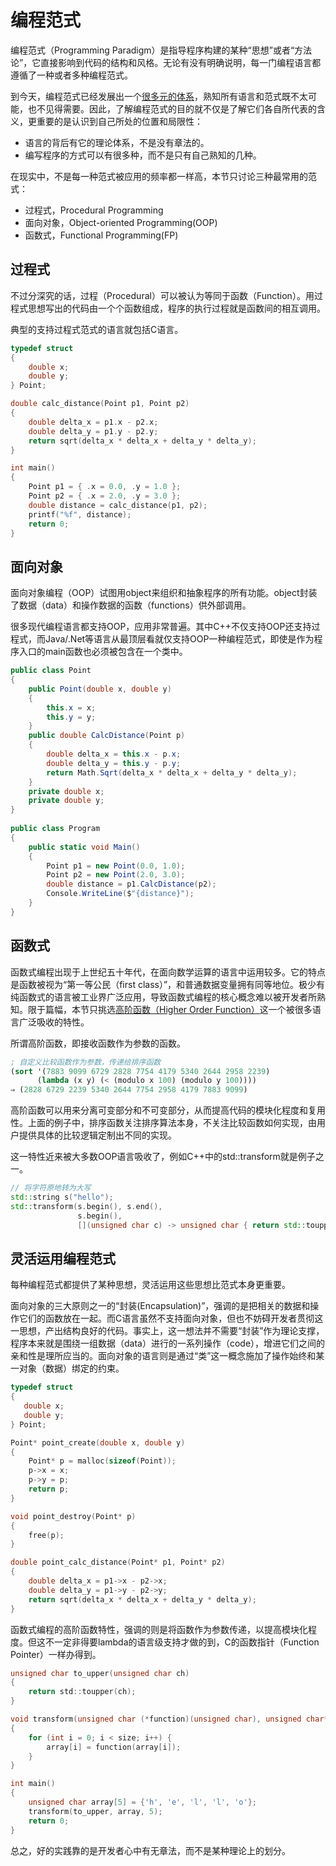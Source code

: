 # 编程范式

编程范式（Programming Paradigm）是指导程序构建的某种“思想”或者“方法论”，它直接影响到代码的结构和风格。无论有没有明确说明，每一门编程语言都遵循了一种或者多种编程范式。

到今天，编程范式已经发展出一个[很多元的体系](https://en.wikipedia.org/wiki/Programming_paradigm)，熟知所有语言和范式既不太可能，也不见得需要。因此，了解编程范式的目的就不仅是了解它们各自所代表的含义，更重要的是认识到自己所处的位置和局限性：

* 语言的背后有它的理论体系，不是没有章法的。
* 编写程序的方式可以有很多种，而不是只有自己熟知的几种。

在现实中，不是每一种范式被应用的频率都一样高，本节只讨论三种最常用的范式：

* 过程式，Procedural Programming
* 面向对象，Object-oriented Programming(OOP)
* 函数式，Functional Programming(FP)

## 过程式

不过分深究的话，过程（Procedural）可以被认为等同于函数（Function）。用过程式思想写出的代码由一个个函数组成，程序的执行过程就是函数间的相互调用。

典型的支持过程式范式的语言就包括C语言。

```c
typedef struct
{
    double x;
    double y;
} Point;

double calc_distance(Point p1, Point p2)
{
    double delta_x = p1.x - p2.x;
    double delta_y = p1.y - p2.y;
    return sqrt(delta_x * delta_x + delta_y * delta_y);
}

int main()
{
    Point p1 = { .x = 0.0, .y = 1.0 };
    Point p2 = { .x = 2.0, .y = 3.0 };
    double distance = calc_distance(p1, p2);
    printf("%f", distance);
    return 0;
}
```

## 面向对象

面向对象编程（OOP）试图用object来组织和抽象程序的所有功能。object封装了数据（data）和操作数据的函数（functions）供外部调用。

很多现代编程语言都支持OOP，应用非常普遍。其中C++不仅支持OOP还支持过程式，而Java/.Net等语言从最顶层看就仅支持OOP一种编程范式，即使是作为程序入口的main函数也必须被包含在一个类中。

```csharp
public class Point
{
    public Point(double x, double y)
    {
        this.x = x;
        this.y = y;
    }
    public double CalcDistance(Point p)
    {
        double delta_x = this.x - p.x;
        double delta_y = this.y - p.y;
        return Math.Sqrt(delta_x * delta_x + delta_y * delta_y);
    }
    private double x;
    private double y;
}
                    
public class Program
{
    public static void Main()
    {
        Point p1 = new Point(0.0, 1.0);
        Point p2 = new Point(2.0, 3.0);
        double distance = p1.CalcDistance(p2);
        Console.WriteLine($"{distance}");
    }
}
```

## 函数式

函数式编程出现于上世纪五十年代，在面向数学运算的语言中运用较多。它的特点是函数被视为“第一等公民（first class）”，和普通数据变量拥有同等地位。极少有纯函数式的语言被工业界广泛应用，导致函数式编程的核心概念难以被开发者所熟知。限于篇幅，本节只挑选[高阶函数（Higher Order Function）](http://www.shido.info/lisp/scheme8_e.html)这一个被很多语言广泛吸收的特性。

所谓高阶函数，即接收函数作为参数的函数。

```lisp
; 自定义比较函数作为参数，传递给排序函数
(sort '(7883 9099 6729 2828 7754 4179 5340 2644 2958 2239) 
      (lambda (x y) (< (modulo x 100) (modulo y 100))))
⇒ (2828 6729 2239 5340 2644 7754 2958 4179 7883 9099)
```

高阶函数可以用来分离可变部分和不可变部分，从而提高代码的模块化程度和复用性。上面的例子中，排序函数关注排序算法本身，不关注比较函数如何实现，由用户提供具体的比较逻辑定制出不同的实现。

这一特性近来被大多数OOP语言吸收了，例如C++中的std::transform就是例子之一。

```c++
// 将字符原地转为大写
std::string s("hello");
std::transform(s.begin(), s.end(), 
               s.begin(),
               [](unsigned char c) -> unsigned char { return std::toupper(c); });
```

## 灵活运用编程范式

每种编程范式都提供了某种思想，灵活运用这些思想比范式本身更重要。

面向对象的三大原则之一的“封装(Encapsulation)”，强调的是把相关的数据和操作它们的函数放在一起。而C语言虽然不支持面向对象，但也不妨碍开发者贯彻这一思想，产出结构良好的代码。事实上，这一想法并不需要“封装”作为理论支撑，程序本来就是围绕一组数据（data）进行的一系列操作（code），增进它们之间的亲和性是理所应当的。面向对象的语言则是通过“类”这一概念施加了操作始终和某一对象（数据）绑定的约束。

```c
typedef struct
{
   double x;
   double y;
} Point;

Point* point_create(double x, double y)
{
    Point* p = malloc(sizeof(Point));
    p->x = x;
    p->y = p;
    return p;
}

void point_destroy(Point* p)
{
    free(p);
}

double point_calc_distance(Point* p1, Point* p2)
{
    double delta_x = p1->x - p2->x;
    double delta_y = p1->y - p2->y;
    return sqrt(delta_x * delta_x + delta_y * delta_y);
}
```

函数式编程的高阶函数特性，强调的则是将函数作为参数传递，以提高模块化程度。但这不一定非得要lambda的语言级支持才做的到，C的函数指针（Function Pointer）一样办得到。

```c
unsigned char to_upper(unsigned char ch) 
{
    return std::toupper(ch);
}

void transform(unsigned char (*function)(unsigned char), unsigned char* array, int size) 
{
    for (int i = 0; i < size; i++) {
        array[i] = function(array[i]);
    }
}

int main() 
{
    unsigned char array[5] = {'h', 'e', 'l', 'l', 'o'};
    transform(to_upper, array, 5);
    return 0;
}
```

总之，好的实践靠的是开发者心中有无章法，而不是某种理论上的划分。
